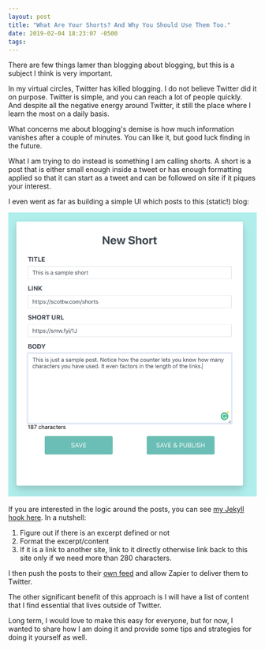 ```yaml
---
layout: post
title: "What Are Your Shorts? And Why You Should Use Them Too."
date: 2019-02-04 18:23:07 -0500
tags:
---
```


There are few things lamer than blogging about blogging, but this is a subject I think is very important.

In my virtual circles, Twitter has killed blogging. I do not believe Twitter did it on purpose. Twitter is simple, and you can reach a lot of people quickly. And despite all the negative energy around Twitter, it still the place where I learn the most on a daily basis. 

What concerns me about blogging's demise is how much information vanishes after a couple of minutes.  You can like it, but good luck finding in the future. 

What I am trying to do instead is something I am calling shorts. A short is a post that is either small enough inside a tweet or has enough formatting applied so that it can start as a tweet and can be followed on site if it piques your interest. 

I even went as far as building a simple UI which posts to this (static!) blog: 

![Shorts UI Demo](/assets/images/posts/shorts_ui.png)

If you are interested in the logic around the posts, you can see [my Jekyll hook here](https://github.com/scottwater/blog/blob/master/_plugins/short_feed_hook.rb). In a nutshell: 

1. Figure out if there is an excerpt defined or not
1. Format the excerpt/content 
1. If it is a link to another site, link to it directly otherwise link back to this site only if we need more than 280 characters. 

I then push the posts to their [own feed](http://scottw.com/shortfeed.xml) and allow Zapier to deliver them to Twitter.

The other significant benefit of this approach is I will have a list of content that I find essential that lives outside of Twitter. 

Long term, I would love to make this easy for everyone, but for now, I wanted to share how I am doing it and provide some tips and strategies for doing it yourself as well.



